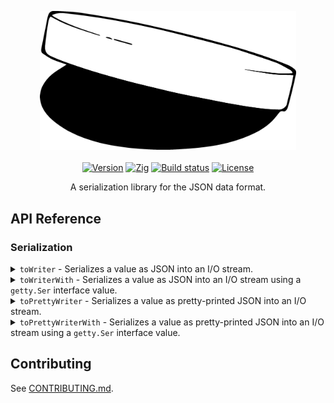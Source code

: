 <p align="center">
  <img alt="Getty" src="https://github.com/getty-zig/logo/blob/main/getty-solid.svg" width="410px">
  <br/>
  <br/>
  <a href="https://github.com/getty-zig/json/releases/latest"><img alt="Version" src="https://img.shields.io/badge/version-N/A-e2725b.svg?style=flat-square"></a>
  <a href="https://ziglang.org/download"><img alt="Zig" src="https://img.shields.io/badge/zig-master-fd9930.svg?style=flat-square"></a>
  <a href="https://actions-badge.atrox.dev/getty-zig/json/goto?ref=main"><img alt="Build status" src="https://img.shields.io/endpoint.svg?url=https%3A%2F%2Factions-badge.atrox.dev%2Fgetty-zig%2Fjson%2Fbadge%3Fref%3Dmain&style=flat-square" /></a>
  <a href="https://github.com/getty-zig/json/blob/main/LICENSE"><img alt="License" src="https://img.shields.io/badge/license-MIT-blue?style=flat-square"></a>
</p>

<p align="center">A serialization library for the JSON data format.</p>

## API Reference

### Serialization

<details>
<summary><code>toWriter</code> - Serializes a value as JSON into an I/O stream.</summary>
<br>
    
```zig
const std = @import("std");
const json = @import("json");

pub fn main() anyerror!void {
    var list = std.ArrayList(u8).init(std.heap.page_allocator);
    defer list.deinit();

    try json.toWriter([_]i32{1, 2, 3}, list.writer());

    // [1,2,3]
    std.debug.print("{s}\n", .{list.items});
}
```
</details>

<details>
<summary><code>toWriterWith</code> - Serializes a value as JSON into an I/O stream using a <code>getty.Ser</code> interface value.</summary>
<br>
    
```zig
const std = @import("std");
const getty = @import("getty");
const json = @import("json");

const Foo = struct {
    x: i32,
    y: i32,
    z: i32,
};

const FooSer = struct {
    pub usingnamespace getty.Ser(@This(), serialize);

    fn serialize(_: @This(), value: anytype, serializer: anytype) !@TypeOf(serializer).Ok {
        comptime std.debug.assert(@TypeOf(value) == Foo);

        const seq = (try serializer.serializeSequence(2)).sequenceSerialize();
        try seq.serializeElement(value.x);
        try seq.serializeElement(value.y);
        try seq.serializeElement(value.z);
        return try seq.end();
    }
};

pub fn main() anyerror!void {
    var list = std.ArrayList(u8).init(std.heap.page_allocator);
    defer list.deinit();

    const s = FooSer{};
    const ser = s.ser();

    try json.toWriterWith(Foo{ .x = 1, .y = 2, .z = 3 }, list.writer(), ser);

    // [1,2,3]
    std.debug.print("{s}\n", .{list.items});
}
```
</details>

<details>
<summary><code>toPrettyWriter</code> - Serializes a value as pretty-printed JSON into an I/O stream.</summary>
<br>
    
```zig
const std = @import("std");
const json = @import("json");

pub fn main() anyerror!void {
    var list = std.ArrayList(u8).init(std.heap.page_allocator);
    defer list.deinit();

    try json.toPrettyWriter([_]i32{ 1, 2, 3 }, list.writer());

    // [
    //   1,
    //   2,
    //   3
    // ]
    std.debug.print("{s}\n", .{list.items});
}
```
</details>

<details>
<summary><code>toPrettyWriterWith</code> - Serializes a value as pretty-printed JSON into an I/O stream using a <code>getty.Ser</code> interface value.</summary>
<br>
    
```zig
const std = @import("std");
const getty = @import("getty");
const json = @import("json");

const Foo = struct {
    x: i32,
    y: i32,
    z: i32,
};

const FooSer = struct {
    pub usingnamespace getty.Ser(@This(), serialize);

    fn serialize(_: @This(), value: anytype, serializer: anytype) !@TypeOf(serializer).Ok {
        comptime std.debug.assert(@TypeOf(value) == Foo);

        const seq = (try serializer.serializeSequence(2)).sequenceSerialize();
        try seq.serializeElement(value.x);
        try seq.serializeElement(value.y);
        try seq.serializeElement(value.z);
        return try seq.end();
    }
};

pub fn main() anyerror!void {
    var list = std.ArrayList(u8).init(std.heap.page_allocator);
    defer list.deinit();

    const s = FooSer{};
    const ser = s.ser();

    try json.toPrettyWriterWith(Foo{ .x = 1, .y = 2, .z = 3 }, list.writer(), ser);

    // [
    //   1,
    //   2,
    //   3
    // ]
    std.debug.print("{s}\n", .{list.items});
}
```
</details>

## Contributing

See [CONTRIBUTING.md](CONTRIBUTING.md).
